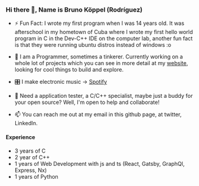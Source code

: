 ### Hi there 👋, Name is Bruno Köppel (Rodríguez)

- ⚡ Fun Fact: I wrote my first program when I was 14 years old. It was afterschool in my hometown of Cuba where I wrote my first hello world program in C in the Dev-C++ IDE on the computer lab, another fun fact is that they were running ubuntu distros instead of windows :o 

- 🔭 I am a Programmer, sometimes a tinkerer. Currently working on a whole lot of projects which you can see in more detail at my [website](http://brunokoppel.com), looking for cool things to build and explore.

- 🎛 I make electronic music -> [Spotify](https://open.spotify.com/artist/6BdSmIpqVam6MashlNUOoK?si=f8mVigR-TQaATPULzTWL-w) 

- 👯 Need a application tester, a C/C++ specialist, maybe just a buddy for your open source? Well, I'm open to help and collaborate!

- 📫 You can reach me out at my email in this github page, at twitter, LinkedIn.

#### Experience
- 3 years of C
- 2 year of C++
- 1 years of Web Development with js and ts (React, Gatsby, GraphQl, Express, Nx)
- 1 years of Python

<!--
**BrunoKoppel/brunokoppel** is a ✨ _special_ ✨ repository because its `README.md` (this file) appears on your GitHub profile.

Here are some ideas to get you started:

- 🔭 I’m currently working on ...
- 🌱 I’m currently learning ...
- 👯 I’m looking to collaborate on ...
- 🤔 I’m looking for help with ...
- 💬 Ask me about ...
- 📫 How to reach me: ...
- 😄 Pronouns: ...
- ⚡ Fun fact: ...
-->

